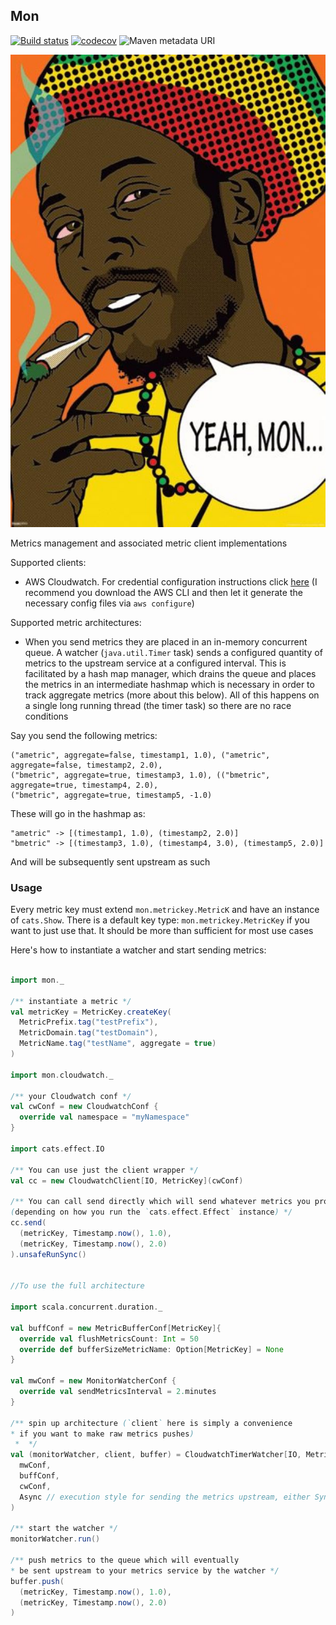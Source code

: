 
## Mon

[![Build status](https://img.shields.io/travis/amilkov3/mon/master.svg)](https://travis-ci.org/amilkov3/mon)
[![codecov](https://codecov.io/gh/amilkov3/mon/branch/master/graph/badge.svg)](https://codecov.io/gh/amilkov3/mon)
![Maven metadata URI](https://img.shields.io/maven-metadata/v/http/central.maven.org/maven2/ml/milkov/mon-cloudwatch_2.12/maven-metadata.xml.svg)

![alt](mon.jpg)

Metrics management and associated metric client implementations

Supported clients:
* AWS Cloudwatch. For credential configuration instructions click
 [here](https://docs.aws.amazon.com/cli/latest/userguide/cli-chap-getting-started.html) 
 (I recommend you download the AWS CLI and then let it generate the necessary config files
  via `aws configure`)

Supported metric architectures:
* When you send metrics they are placed in an in-memory concurrent queue. 
A watcher (`java.util.Timer` task) sends a configured quantity of metrics to the upstream service 
at a configured interval. This is facilitated by a hash map manager, which drains the queue and 
places the metrics in an intermediate hashmap which is necessary in order to track aggregate 
metrics (more about this below). All of this happens on a single long running thread (the timer 
task) so there are no race conditions 

Say you send the following metrics:

```
("ametric", aggregate=false, timestamp1, 1.0), ("ametric", aggregate=false, timestamp2, 2.0),
("bmetric", aggregate=true, timestamp3, 1.0), (("bmetric", aggregate=true, timestamp4, 2.0),
("bmetric", aggregate=true, timestamp5, -1.0)
```

These will go in the hashmap as:

```
"ametric" -> [(timestamp1, 1.0), (timestamp2, 2.0)]
"bmetric" -> [(timestamp3, 1.0), (timestamp4, 3.0), (timestamp5, 2.0)]
```

And will be subsequently sent upstream as such

### Usage

Every metric key must extend `mon.metrickey.MetricK` and have
an instance of `cats.Show`. There is a default key type: `mon.metrickey.MetricKey`
if you want to just use that. It should be more than sufficient for most use cases

Here's how to instantiate a watcher and start sending metrics:

```scala

import mon._

/** instantiate a metric */
val metricKey = MetricKey.createKey(
  MetricPrefix.tag("testPrefix"),
  MetricDomain.tag("testDomain"),
  MetricName.tag("testName", aggregate = true)
)

import mon.cloudwatch._

/** your Cloudwatch conf */
val cwConf = new CloudwatchConf {
  override val namespace = "myNamespace"
}

import cats.effect.IO

/** You can use just the client wrapper */
val cc = new CloudwatchClient[IO, MetricKey](cwConf)

/** You can call send directly which will send whatever metrics you provide sync or async
(depending on how you run the `cats.effect.Effect` instance) */
cc.send(
  (metricKey, Timestamp.now(), 1.0),
  (metricKey, Timestamp.now(), 2.0)
).unsafeRunSync()


//To use the full architecture

import scala.concurrent.duration._

val buffConf = new MetricBufferConf[MetricKey]{
  override val flushMetricsCount: Int = 50
  override def bufferSizeMetricName: Option[MetricKey] = None
}

val mwConf = new MonitorWatcherConf {
  override val sendMetricsInterval = 2.minutes
}

/** spin up architecture (`client` here is simply a convenience
* if you want to make raw metrics pushes)
 *  */
val (monitorWatcher, client, buffer) = CloudwatchTimerWatcher[IO, MetricKey](
  mwConf,
  buffConf,
  cwConf,
  Async // execution style for sending the metrics upstream, either Sync or Async
)

/** start the watcher */
monitorWatcher.run()

/** push metrics to the queue which will eventually
* be sent upstream to your metrics service by the watcher */
buffer.push(
  (metricKey, Timestamp.now(), 1.0),
  (metricKey, Timestamp.now(), 2.0)
)

```

